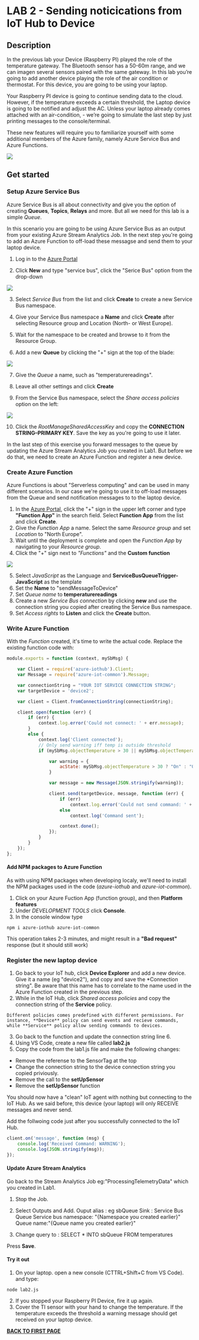 # LAB 2 - Sending noticications from IoT Hub to Device

## Description
In the previous lab your Device (Raspberry PI) played the role of the temperature gateway. The Bluetooth sensor has a 50-60m range, and we can imagen several sensors paired with the same gateway. In this lab you’re going to add another device playing the role of the air condition or thermostat. For this device, you are going to be using your laptop. 

Your Raspberry PI device is going to continue sending data to the cloud. However, if the temperature exceeds a certain threshold, the Laptop device is going to be notified and adjust the AC. Unless your laptop already comes attached with an air-condition, - we’re going to simulate the last step by just printing messages to the console/terminal.

These new features will require you to familiarize yourself with some additional members of the Azure family, namely Azure Service Bus and Azure Functions.


<img src="http://microservicebus.blob.core.windows.net/img/azurebootcamp_6.png"/>

## Get started

### Setup Azure Service Bus
Azure Service Bus is all about connectivity and give you the option of creating **Queues**, **Topics**, **Relays** and more. But all we need for this lab is a simple *Queue*.

In this scenario you are going to be using Azure Service Bus as an output from your existing Azure Stream Analytics Job. In the next step you're going to add an Azure Function to off-load these messagse and send them to your laptop device.


1. Log in to the [Azure Portal](https://portal.azure.com/)

2. Click **New** and type "service bus", click the "Serice Bus" option from the drop-down  
<img src="http://microservicebus.blob.core.windows.net/img/azurebootcamp_7.png"/>

3. Select *Service Bus* from the list and click **Create** to create a new Service Bus namespace.

4.	Give your Service Bus namespace a **Name** and click **Create** after selecting Resource group and Location (North- or West Europe). 

5. Wait for the namespace to be created and browse to it from the Resource Group.

6. Add a new **Queue** by clicking the "+" sign at the top of the blade:
<img src="http://microservicebus.blob.core.windows.net/img/azurebootcamp_8.png"/>

7. Give the *Queue* a name, such as "temperaturereadings".

8. Leave all other settings and click **Create**

9. From the Service Bus namespace, select the *Share access policies* option on the left:
<img src="http://microservicebus.blob.core.windows.net/img/azurebootcamp_9.png"/>

10. Click the *RootManageSharedAccessKey* and copy the **CONNECTION STRING–PRIMARY KEY**. Save the key as you're going to use it later.

In the last step of this exercise you forward messages to the queue by updating the Azure Stream Analytics Job you created in Lab1. But before we do that, we need to create an Azure Function and register a new device.

### Create Azure Function
Azure Functions is about "Serverless computing" and can be used in many different scenarios. In our case we're going to use it to off-load messages from the Queue and send notification messages to to the laptop device.

1. In the [Azure Portal](https://portal.azure.com/), click the "+" sign in the upper left corner and type **"Function App"** in the search field. Select **Function App** from the list and click **Create**.
2. Give the *Function App* a name. Select the same *Resource group* and set *Location* to "North Europe". 
3. Wait until the deployment is complete and open the *Function App* by navigating to your *Resource group*.
4. Click the "+" sign next to *"Functions"* and the **Custom function**
<img src="http://microservicebus.blob.core.windows.net/img/azurebootcamp_10.png"/>

5. Select *JavaScript* as the Language and **ServiceBusQueueTrigger-JavaScript** as the template
6. Set the **Name** to "sendMessageToDevice" 
7. Set *Queue name* to **temperaturereadings**
7. Create a new *Service Bus connection* by clicking **new** and use the connection string you copied after creating the Service Bus namespace. 
8. Set *Access rights* to **Listen** and click the **Create** button.

### Write Azure Function
With the *Function* created, it's time to write the actual code. Replace the existing function code with:

```js
module.exports = function (context, mySbMsg) {

    var Client = require('azure-iothub').Client;
    var Message = require('azure-iot-common').Message;

    var connectionString = "YOUR IOT SERVICE CONNECTION STRING";
    var targetDevice = 'device2'; 

    var client = Client.fromConnectionString(connectionString);

    client.open(function (err) {
        if (err) {
            context.log.error('Could not connect: ' + err.message);
        }
        else {
            context.log('Client connected');
            // Only send warning iff temp is outside threshold
            if (mySbMsg.objectTemperature > 30 || mySbMsg.objectTemperature < 25) {

                var warning = {
                    acState: mySbMsg.objectTemperature > 30 ? "On" : "Off"
                }

                var message = new Message(JSON.stringify(warning));

                client.send(targetDevice, message, function (err) {
                    if (err)
                        context.log.error('Could not send command: ' + err);
                    else
                        context.log('Command sent');

                    context.done();
                });
            }
        }
    });
};
```
#### Add NPM packages to Azure Function
As with using NPM packages when developing localy, we'll need to install the NPM packages used in the code (*azure-iothub* and *azure-iot-common*). 
1. Click on your Azure Fuction App (function group), and then **Platform features**
2. Under *DEVELOPMENT TOOLS* click **Console**.
3. In the console window type 
```
npm i azure-iothub azure-iot-common
```
This operation takes 2-3 minutes, and might result in a **"Bad request"** response (but it should still work)

### Register the new laptop device

1. Go back to your IoT hub, click **Device Explorer** and add a new device. Give it a name (eg "device2"), and copy and save the *Connection string". Be aware that this name has to correlate to the name used in the Azure Function created in the previous step.
2.  While in the IoT Hub, click *Shared access policies* and copy the connection string of the **Service** policy.

```
Different policies comes predefined with different permissions. For instance, **Device** policy can send events and recieve commands, while **Service** policy allow sending commands to devices.
````

3. Go back to the function and update the connection string line 6.
4. Using VS Code, create a new file called **lab2.js**
5. Copy the code from the lab1.js file and make the following changes:
* Remove the referense to the SensorTag at the top
* Change the connection string to the device connection string you copied priviously.
* Remove the call to the **setUpSensor**
* Remove the **setUpSensor** function

You should now have a "clean" IoT agent with nothing but connecting to the IoT Hub. As we said before, this device (your laptop) will only RECEIVE messages and never send.

Add the follwoing code just after you successfully connected to the IoT Hub.

```js
client.on('message', function (msg) {
    console.log('Received Command: WARNING');
    console.log(JSON.stringify(msg));
});
```

#### Update Azure Stream Analytics

Go back to the Stream Analytics Job eg:"ProcessingTelemetryData" which you created in Lab1.
1. Stop the Job.
2. Select Outputs and Add. 
Ouput alias : eg sbQueue
Sink : Service Bus Queue
Service bus namespace: "{Namespace you created earlier}"
Queue name:"{Queue name you created earlier}"

3. Change query to : 
SELECT
    *
INTO
    sbQueue
FROM
    temperatures

Press **Save**.

#### Try it out

1. On your laptop. open a new console (CTTRL+Shift+C from VS Code). and type:
```
node lab2.js
```

2. If you stopped your Raspberry PI Device, fire it up again. 
3. Cover the TI sensor with your hand to change the temperature. If the temperature exceeds the threshold a warning message should get received on your laptop device.

 
**[BACK TO FIRST PAGE](https://github.com/wmmihaa/azureiotbootcamp/blob/master/README.md)**